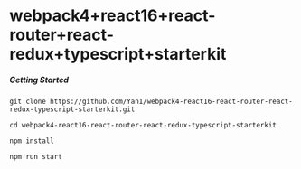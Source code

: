 # webpack4+react16+react-router+react-redux+typescript+starterkit

##### Getting Started
```
git clone https://github.com/Yan1/webpack4-react16-react-router-react-redux-typescript-starterkit.git

cd webpack4-react16-react-router-react-redux-typescript-starterkit

npm install

npm run start
```
